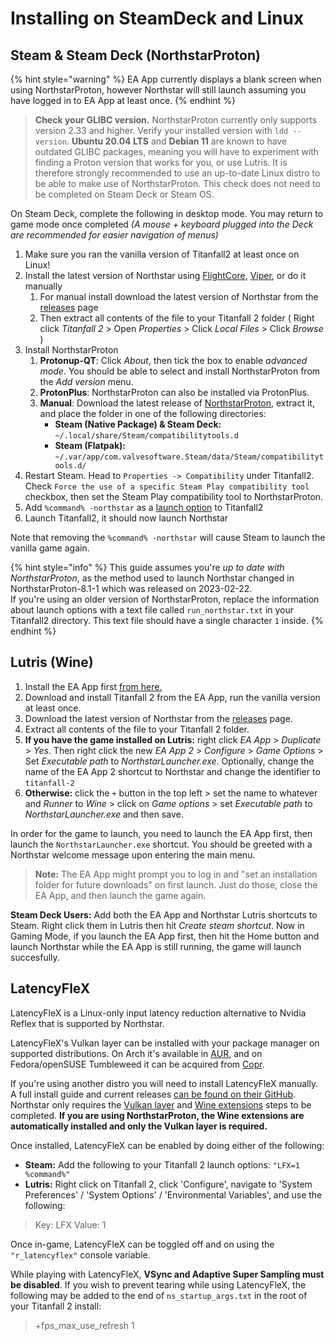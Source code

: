 # Installing on SteamDeck and Linux

## Steam & Steam Deck (NorthstarProton)

{% hint style="warning" %}
EA App currently displays a blank screen when using NorthstarProton, however Northstar will still launch assuming you have logged in to EA App at least once.
{% endhint %}

> **Check your GLIBC version.** NorthstarProton currently only supports version 2.33 and higher. Verify your installed version with `ldd --version`. **Ubuntu 20.04 LTS** and **Debian 11** are known to have outdated GLIBC packages, meaning you will have to experiment with finding a Proton version that works for you, or use Lutris. It is therefore strongly recommended to use an up-to-date Linux distro to be able to make use of NorthstarProton. This check does not need to be completed on Steam Deck or Steam OS.

On Steam Deck, complete the following in desktop mode. You may return to game mode once completed _(A mouse + keyboard plugged into the Deck are recommended for easier navigation of menus)_

1. Make sure you ran the vanilla version of Titanfall2 at least once on Linux!
2. Install the latest version of Northstar using [FlightCore](../installing-northstar/northstar-installers#geckoeidechse-flightcore), [Viper](../installing-northstar/northstar-installers#0negal-viper), or do it manually
   1. For manual install download the latest version of Northstar from the [releases](https://github.com/R2Northstar/Northstar/releases) page
   2. Then extract all contents of the file to your Titanfall 2 folder ( Right click _Titanfall 2_ > Open _Properties_ > Click _Local Files_ > Click _Browse_ )
3. Install NorthstarProton
   1. **Protonup-QT**: Click _About_, then tick the box to enable _advanced mode_. You should be able to select and install NorthstarProton from the _Add version_ menu.
   2. **ProtonPlus**: NorthstarProton can also be installed via ProtonPlus.
   3. **Manual**: Download the latest release of [NorthstarProton](https://github.com/cyrv6737/NorthstarProton/releases/), extract it, and place the folder in one of the following directories:
      * **Steam (Native Package) & Steam Deck:** `~/.local/share/Steam/compatibilitytools.d`
      * **Steam (Flatpak):** `~/.var/app/com.valvesoftware.Steam/data/Steam/compatibilitytools.d/`
4. Restart Steam. Head to `Properties -> Compatibility` under Titanfall2. Check `Force the use of a specific Steam Play compatibility tool` checkbox, then set the Steam Play compatibility tool to NorthstarProton.
5. Add `%command% -northstar` as a [launch option](../installing-northstar/troubleshooting.md#launch-opts) to Titanfall2
6. Launch Titanfall2, it should now launch Northstar

Note that removing the `%command% -northstar` will cause Steam to launch the vanilla game again.

{% hint style="info" %}
This guide assumes you're *up to date with NorthstarProton*, as the method used to launch Northstar changed in NorthstarProton-8.1-1 which was released on 2023-02-22.\
If you're using an older version of NorthstarProton, replace the information about launch options with a text file called `run_northstar.txt` in your Titanfall2 directory. This text file should have a single character `1` inside.
{% endhint %}

## Lutris (Wine)

1. Install the EA App first [from here.](https://lutris.net/games/ea-app/)
2. Download and install Titanfall 2 from the EA App, run the vanilla version at least once.
3. Download the latest version of Northstar from the [releases](https://github.com/R2Northstar/Northstar/releases) page.
4. Extract all contents of the file to your Titanfall 2 folder.
4. **If you have the game installed on Lutris:** right click _EA App_ > _Duplicate_ > _Yes_. Then right click the new _EA App 2_ > _Configure_ > _Game Options_ > Set _Executable path_ to _NorthstarLauncher.exe_. Optionally, change the name of the EA App 2 shortcut to Northstar and change the identifier to `titanfall-2`
5. **Otherwise:** click the `+` button in the top left > set the name to whatever and _Runner_ to _Wine_ > click on _Game options_ > set _Executable path_ to _NorthstarLauncher.exe_ and then save.

In order for the game to launch, you need to launch the EA App first, then launch the `NorthstarLauncher.exe` shortcut.
You should be greeted with a Northstar welcome message upon entering the main menu.

> **Note:** The EA App might prompt you to log in and "set an installation folder for future downloads" on first launch. Just do those, close the EA App, and then launch the game again.

**Steam Deck Users:** Add both the EA App and Northstar Lutris shortcuts to Steam. Right click them in Lutris then hit _Create steam shortcut_.
Now in Gaming Mode, if you launch the EA App first, then hit the Home button and launch Northstar while the EA App is still running, the game will launch succesfully.

## LatencyFleX

LatencyFleX is a Linux-only input latency reduction alternative to Nvidia Reflex that is supported by Northstar.

LatencyFleX's Vulkan layer can be installed with your package manager on supported distributions. On Arch it's available in [AUR](https://aur.archlinux.org/packages/latencyflex-git), and on Fedora/openSUSE Tumbleweed it can be acquired from [Copr](https://copr.fedorainfracloud.org/coprs/kylegospo/LatencyFleX/).

If you're using another distro you will need to install LatencyFleX manually. A full install guide and current releases [can be found on their GitHub](https://github.com/ishitatsuyuki/LatencyFleX). Northstar only requires the [Vulkan layer](https://github.com/ishitatsuyuki/LatencyFleX#latencyflex-vulkan-layer-essential) and [Wine extensions](https://github.com/ishitatsuyuki/LatencyFleX#latencyflex-wine-extensions-required-for-proton-reflex-integration) steps to be completed. **If you are using NorthstarProton, the Wine extensions are automatically installed and only the Vulkan layer is required.**

Once installed, LatencyFleX can be enabled by doing either of the following:

* **Steam:** Add the following to your Titanfall 2 launch options: `"LFX=1 %command%"`
* **Lutris:** Right click on Titanfall 2, click 'Configure', navigate to 'System Preferences' / 'System Options' / 'Environmental Variables', and use the following:

> Key: LFX Value: 1

Once in-game, LatencyFleX can be toggled off and on using the `"r_latencyflex"` console variable.

While playing with LatencyFleX, **VSync and Adaptive Super Sampling must be disabled**. If you wish to prevent tearing while using LatencyFleX, the following may be added to the end of `ns_startup_args.txt` in the root of your Titanfall 2 install:

> \+fps\_max\_use\_refresh 1
